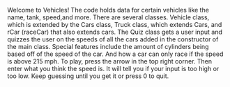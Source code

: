 Welcome to Vehicles! 
The code holds data for certain vehicles like the name, tank, speed,and more.
There are several classes. Vehicle class, which is extended by the Cars class, Truck class, which extends Cars, and rCar (raceCar) that also extends cars.
The Quiz class gets a user input and quizzes the user on the speeds of all the cars added in the constructor of the main class. 
Special features include the amount of cylinders being based off of the speed of the car. And how a car can only race if the speed is above 215 mph.
To play, press the arrow in the top right corner. Then enter what you think the speed is. It will tell you if your input is too high or too low.
Keep guessing until you get it or press 0 to quit.
